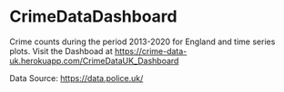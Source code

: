 # CrimeDataDashboard

Crime counts during the period 2013-2020 for England and time series plots.
Visit the Dashboad at https://crime-data-uk.herokuapp.com/CrimeDataUK_Dashboard

Data Source: https://data.police.uk/ 

